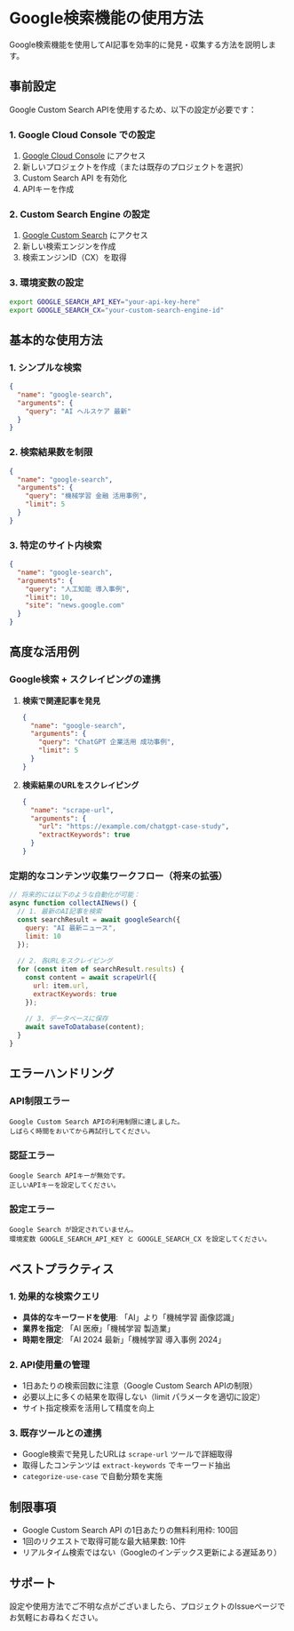 # Google検索機能の使用方法

Google検索機能を使用してAI記事を効率的に発見・収集する方法を説明します。

## 事前設定

Google Custom Search APIを使用するため、以下の設定が必要です：

### 1. Google Cloud Console での設定

1. [Google Cloud Console](https://console.cloud.google.com/) にアクセス
2. 新しいプロジェクトを作成（または既存のプロジェクトを選択）
3. Custom Search API を有効化
4. APIキーを作成

### 2. Custom Search Engine の設定

1. [Google Custom Search](https://cse.google.com/cse/) にアクセス  
2. 新しい検索エンジンを作成
3. 検索エンジンID（CX）を取得

### 3. 環境変数の設定

```bash
export GOOGLE_SEARCH_API_KEY="your-api-key-here"
export GOOGLE_SEARCH_CX="your-custom-search-engine-id"
```

## 基本的な使用方法

### 1. シンプルな検索

```json
{
  "name": "google-search",
  "arguments": {
    "query": "AI ヘルスケア 最新"
  }
}
```

### 2. 検索結果数を制限

```json
{
  "name": "google-search",
  "arguments": {
    "query": "機械学習 金融 活用事例",
    "limit": 5
  }
}
```

### 3. 特定のサイト内検索

```json
{
  "name": "google-search",
  "arguments": {
    "query": "人工知能 導入事例",
    "limit": 10,
    "site": "news.google.com"
  }
}
```

## 高度な活用例

### Google検索 + スクレイピングの連携

1. **検索で関連記事を発見**
   ```json
   {
     "name": "google-search", 
     "arguments": {
       "query": "ChatGPT 企業活用 成功事例",
       "limit": 5
     }
   }
   ```

2. **検索結果のURLをスクレイピング**
   ```json
   {
     "name": "scrape-url",
     "arguments": {
       "url": "https://example.com/chatgpt-case-study",
       "extractKeywords": true
     }
   }
   ```

### 定期的なコンテンツ収集ワークフロー（将来の拡張）

```javascript
// 将来的には以下のような自動化が可能：
async function collectAINews() {
  // 1. 最新のAI記事を検索
  const searchResult = await googleSearch({
    query: "AI 最新ニュース",
    limit: 10
  });
  
  // 2. 各URLをスクレイピング
  for (const item of searchResult.results) {
    const content = await scrapeUrl({
      url: item.url,
      extractKeywords: true
    });
    
    // 3. データベースに保存
    await saveToDatabase(content);
  }
}
```

## エラーハンドリング

### API制限エラー
```
Google Custom Search APIの利用制限に達しました。
しばらく時間をおいてから再試行してください。
```

### 認証エラー  
```
Google Search APIキーが無効です。
正しいAPIキーを設定してください。
```

### 設定エラー
```
Google Search が設定されていません。
環境変数 GOOGLE_SEARCH_API_KEY と GOOGLE_SEARCH_CX を設定してください。
```

## ベストプラクティス

### 1. 効果的な検索クエリ

- **具体的なキーワードを使用**: 「AI」より「機械学習 画像認識」
- **業界を指定**: 「AI 医療」「機械学習 製造業」  
- **時期を限定**: 「AI 2024 最新」「機械学習 導入事例 2024」

### 2. API使用量の管理

- 1日あたりの検索回数に注意（Google Custom Search APIの制限）
- 必要以上に多くの結果を取得しない（limit パラメータを適切に設定）
- サイト指定検索を活用して精度を向上

### 3. 既存ツールとの連携

- Google検索で発見したURLは `scrape-url` ツールで詳細取得
- 取得したコンテンツは `extract-keywords` でキーワード抽出
- `categorize-use-case` で自動分類を実施

## 制限事項

- Google Custom Search API の1日あたりの無料利用枠: 100回
- 1回のリクエストで取得可能な最大結果数: 10件
- リアルタイム検索ではない（Googleのインデックス更新による遅延あり）

## サポート

設定や使用方法でご不明な点がございましたら、プロジェクトのIssueページでお気軽にお尋ねください。
